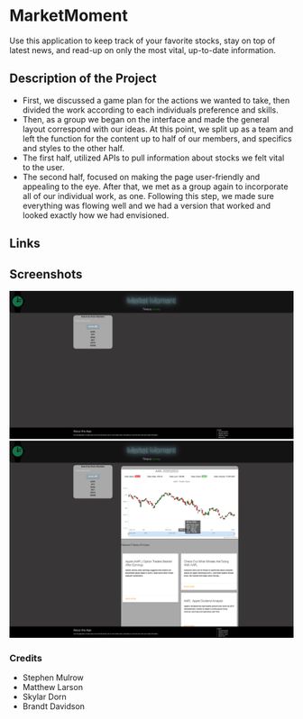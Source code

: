 # MarketMoment
Use this application to keep track of your favorite stocks, stay on top of latest news, and read-up on only the most vital, up-to-date information.
## Description of the Project
-   First, we discussed a game plan for the actions we wanted to take, then divided the work according to each individuals preference and skills. 
- Then, as a group we began on the interface and made the general layout correspond with our ideas. At this point, we split up as a team and left the function for the content up to half of our members, and specifics and styles to the other half. 
- The first half, utilized APIs to pull information about stocks we felt vital to the user. 
- The second half, focused on making the page user-friendly and appealing to the eye. After that, we met as a group again to incorporate all of our individual work, as one. Following this step, we made sure everything was flowing well and we had a version that worked and looked exactly how we had envisioned.

## Links 

## Screenshots
![Screenshot 2](./css/screencap2.png)
![Screenshot 1](./css/screencap1.png)


### Credits

- Stephen Mulrow
- Matthew Larson
- Skylar Dorn
- Brandt Davidson
